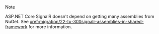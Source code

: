 > [!NOTE]
> ASP.NET Core SignalR doesn't depend on getting many assemblies from NuGet. See <xref:migration/22-to-30#signalr-assemblies-in-shared-framework> for more information.
